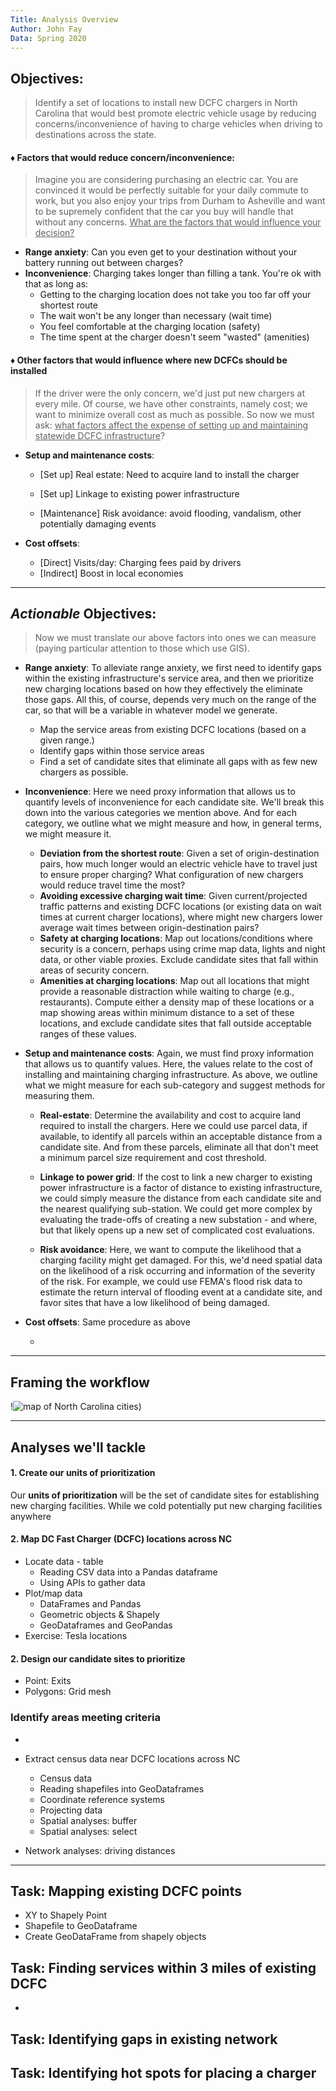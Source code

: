 ```yaml
---
Title: Analysis Overview
Author: John Fay
Data: Spring 2020
---
```




## Objectives:

> Identify a set of locations to install new DCFC chargers in North Carolina that would best promote electric vehicle usage by reducing concerns/inconvenience of having to charge vehicles when driving to destinations across the state. 

#### ♦ Factors that would reduce concern/inconvenience:

> Imagine you are considering purchasing an electric car. You are convinced it would be perfectly suitable for your daily commute to work, but you also enjoy your trips from Durham to Asheville and want to be supremely confident that the car you buy will handle that without any concerns. <u>What are the factors that would influence your decision?</u> 

* **Range anxiety**: Can you even get to your destination without your battery running out between charges?
* **Inconvenience**: Charging takes longer than filling a tank. You're ok with that as long as:
  * Getting to the charging location does not take you too far off your shortest route
  * The wait won't be any longer than necessary (wait time)
  * You feel comfortable at the charging location (safety)
  * The time spent at the charger doesn't seem "wasted" (amenities)

#### ♦ Other factors that would influence where new DCFCs should be installed

> If the driver were the only concern, we'd just put new chargers at every mile. Of course, we have other constraints, namely cost; we want to minimize overall cost as much as possible. So now we must ask: <u>what factors affect the expense of setting up and maintaining statewide DCFC infrastructure</u>? 

* **Setup and maintenance costs**:

  * [Set up] Real estate: Need to acquire land to install the charger
  * [Set up] Linkage to existing power infrastructure

  * [Maintenance] Risk avoidance: avoid flooding, vandalism, other potentially damaging events

* **Cost offsets**:

  * [Direct] Visits/day: Charging fees paid by drivers
  * [Indirect] Boost in local economies

---

## *Actionable* Objectives:

> Now we must translate our above factors into ones we can measure (paying particular attention to those which use GIS). 

* **Range anxiety**: To alleviate range anxiety, we first need to identify gaps within the existing infrastructure's service area, and then we prioritize new charging locations based on how they effectively the eliminate those gaps. All this, of course, depends very much on the range of the car, so that will be a variable in whatever model we generate. 
  * Map the service areas from existing DCFC locations (based on a given range.)
  * Identify gaps within those service areas
  * Find a set of candidate sites that eliminate all gaps with as few new chargers as possible.



* **Inconvenience**: Here we need proxy information that allows us to quantify levels of inconvenience for each candidate site. We'll break this down into the various categories we mention above. And for each category, we outline what we might measure and how, in general terms, we might measure it.

  * **Deviation from the shortest route**: Given a set of origin-destination pairs, how much longer would an electric vehicle have to travel just to ensure proper charging? What configuration of new chargers would reduce travel time the most? 
  * **Avoiding excessive charging wait time**: Given current/projected traffic patterns and existing DCFC locations (or existing data on wait times at current charger locations), where might new chargers lower average wait times between origin-destination pairs?
  * **Safety at charging locations**: Map out locations/conditions where security is a concern, perhaps using crime map data, lights and night data, or other viable proxies. Exclude candidate sites that fall within areas of security concern. 
  * **Amenities at charging locations**: Map out all locations that might provide a reasonable distraction while waiting to charge (e.g., restaurants). Compute either a density map of these locations or a map showing areas within minimum distance to a set of these locations, and exclude candidate sites that fall outside acceptable ranges of these values. 

  

* **Setup and maintenance costs**: Again, we must find proxy information that allows us to quantify values. Here, the values relate to the cost of installing and maintaining charging infrastructure. As above, we outline what we might measure for each sub-category and suggest methods for measuring them.

  * **Real-estate**: Determine the availability and cost to acquire land required to install the chargers. Here we could use parcel data, if available, to identify all parcels within an acceptable distance from a candidate site. And from these parcels, eliminate all that don't meet a minimum parcel size requirement and cost threshold. 

  * **Linkage to power grid**: If the cost to link a new charger to existing power infrastructure is a factor of distance to existing infrastructure, we could simply measure the distance from each candidate site and the nearest qualifying sub-station. We could get more complex by evaluating the trade-offs of creating a new substation - and where, but that likely opens up a new set of complicated cost evaluations.  

  * **Risk avoidance**: Here, we want to compute the likelihood that a charging facility might get damaged. For this, we'd need spatial data on the likelihood of a risk occurring and information of the severity of the risk. For example, we could use FEMA's flood risk data to estimate the return interval of flooding event at a candidate site, and favor sites that have a low likelihood of being damaged.

    

* **Cost offsets**: Same procedure as above

  * 

---

## Framing the workflow

!![map of North Carolina cities](https://geology.com/state-map/maps/north-carolina-road-map.gif))

---



## Analyses we'll tackle

#### 1. Create our units of prioritization

Our **units of prioritization** will be the set of candidate sites for establishing new charging facilities. While we cold potentially put new charging facilities anywhere



#### 2. Map DC Fast Charger (DCFC) locations across NC

* Locate data - table
  * Reading CSV data into a Pandas dataframe
  * Using APIs to gather data
* Plot/map data
  * DataFrames and Pandas 
  * Geometric objects & Shapely
  * GeoDataframes and GeoPandas
* Exercise: Tesla locations



#### 2. Design our candidate sites to prioritize

* Point: Exits
* Polygons: Grid mesh



### Identify areas meeting criteria

* 

* Extract census data near DCFC locations across NC
  * Census data
  * Reading shapefiles into GeoDataframes
  * Coordinate reference systems
  * Projecting data
  * Spatial analyses: buffer
  * Spatial analyses: select
* Network analyses: driving distances 



---

## Task: Mapping existing DCFC points

* XY to Shapely Point
* Shapefile to GeoDataframe
* Create GeoDataFrame from shapely objects



## Task: Finding services within 3 miles of existing DCFC

* 



## Task: Identifying gaps in existing network



## Task: Identifying hot spots for placing a charger

